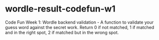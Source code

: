 # wordle-result-codefun-w1
Code Fun Week 1: Wordle backend validation - A function to validate your guess word against the secret work. Return 0 if not matched, 1 if matched and in the right spot, 2 if matched but in the wrong spot. 
